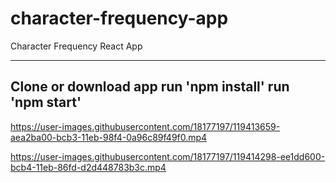 # character-frequency-app
Character Frequency React App

---
Clone or download app
run 'npm install'
run 'npm start'
---

https://user-images.githubusercontent.com/18177197/119413659-aea2ba00-bcb3-11eb-98f4-0a96c89f49f0.mp4


https://user-images.githubusercontent.com/18177197/119414298-ee1dd600-bcb4-11eb-86fd-d2d448783b3c.mp4

